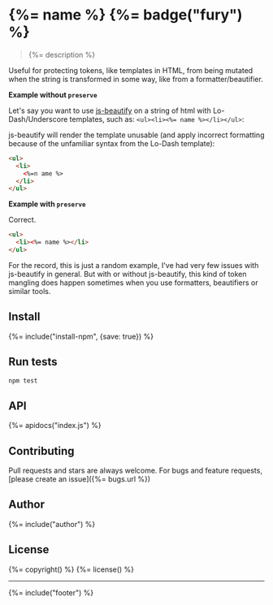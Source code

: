 # {%= name %} {%= badge("fury") %}

> {%= description %}

Useful for protecting tokens, like templates in HTML, from being mutated when the string is transformed in some way, like from a formatter/beautifier.

**Example without `preserve`**

Let's say you want to use [js-beautify] on a string of html with Lo-Dash/Underscore templates, such as: `<ul><li><%= name %></li></ul>`:

js-beautify will render the template unusable (and apply incorrect formatting because of the unfamiliar syntax from the Lo-Dash template):

```html
<ul>
  <li>
    <%=n ame %>
  </li>
</ul>
```

**Example with `preserve`**

Correct.

```html
<ul>
  <li><%= name %></li>
</ul>
```

For the record, this is just a random example, I've had very few issues with js-beautify in general. But with or without js-beautify, this kind of token mangling does happen sometimes when you use formatters, beautifiers or similar tools.


















<extoc></extoc>

## Install
{%= include("install-npm", {save: true}) %}

## Run tests

```bash
npm test
```

## API
{%= apidocs("index.js") %}

## Contributing
Pull requests and stars are always welcome. For bugs and feature requests, [please create an issue]({%= bugs.url %})

## Author
{%= include("author") %}

## License
{%= copyright() %}
{%= license() %}

***

{%= include("footer") %}

[js-beautify]: https://github.com/beautify-web/js-beautify